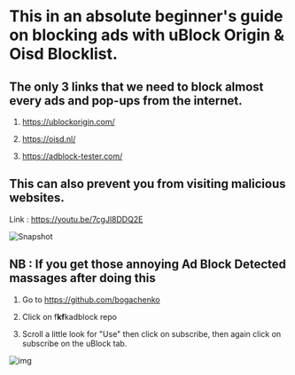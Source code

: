 # This in an absolute beginner's guide on blocking ads with uBlock Origin & Oisd Blocklist.

## The only 3 links that we need to block almost every ads and pop-ups from the internet.

  1. https://ublockorigin.com/

  2. https://oisd.nl/

  3. https://adblock-tester.com/

## This can also prevent you from visiting malicious websites.

Link : https://youtu.be/7cgJl8DDQ2E

![Snapshot](https://github.com/imgodfrey101/uBlockWithOisd/assets/110658018/8a4d97e2-2346-443d-a4e5-37cc6be5103d)

## NB : If you get those annoying Ad Block Detected massages after doing this 

  1. Go to https://github.com/bogachenko
  
  2. Click on f**kf**kadblock repo

  3. Scroll a little look for "Use" then click on subscribe, then again click on subscribe on the uBlock tab.
  
  ![img](https://i.ibb.co/xYM7NDs/image.png)
